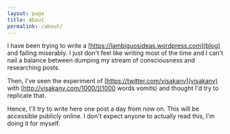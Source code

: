 ```yaml
---
layout: page
title: About
permalink: /about/
---
```


I have been trying to write a [https://lambiguosideas.wordpress.com](blog) and failing miserably. I just don't feel like writing most of the time and I can't nail a balance between dumping my stream of consciousness and researching posts.

Then, I've seen the experiment of [https://twitter.com/visakanv](visakanv) with [http://visakanv.com/1000/](1000 words vomits) and thought I'd try to replicate that.

Hence, I'll try to write here one post a day from now on. This will be accessible publicly online. I don't expect anyone to actually read this, I'm doing it for myself.

